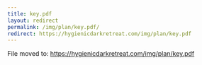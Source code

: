 ```yaml
---
title: key.pdf
layout: redirect
permalink: /img/plan/key.pdf/
redirect: https://hygienicdarkretreat.com/img/plan/key.pdf
---
```


File moved to: <https://hygienicdarkretreat.com/img/plan/key.pdf>



